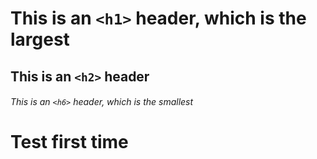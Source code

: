 # This is an `<h1>` header, which is the largest
## This is an `<h2>` header
###### This is an `<h6>` header, which is the smallest
# Test first time
